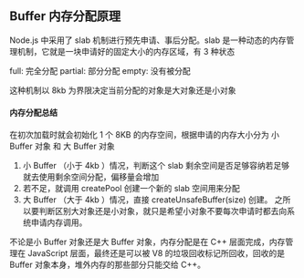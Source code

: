 ## Buffer 内存分配原理
Node.js 中采用了 slab 机制进行预先申请、事后分配。slab 是一种动态的内存管理机制，它就是一块申请好的固定大小的内存区域，有 3 种状态

full: 完全分配
partial: 部分分配
empty: 没有被分配

这种机制以 8kb 为界限决定当前分配的对象是大对象还是小对象

#### 内存分配总结
在初次加载时就会初始化 1 个 8KB 的内存空间，根据申请的内存大小分为 小 Buffer 对象 和 大 Buffer 对象
1. 小 Buffer （小于 4kb ）情况，判断这个 slab 剩余空间是否足够容纳若足够就去使用剩余空间分配，偏移量会增加
2. 若不足，就调用 createPool 创建一个新的 slab 空间用来分配
3. 大 Buffer （大于 4kb ）情况，直接 createUnsafeBuffer(size) 创建。
之所以要判断区别大对象还是小对象，就只是希望小对象不要每次申请时都去向系统申请内存调用。

不论是小 Buffer 对象还是大 Buffer 对象，内存分配是在 C++ 层面完成，内存管理在 JavaScript 层面，最终还是可以被 V8 的垃圾回收标记所回收，回收的是 Buffer 对象本身，堆外内存的那些部分只能交给 C++。